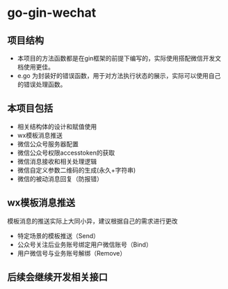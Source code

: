 # go-gin-wechat

## 项目结构
- 本项目的方法函数都是在gin框架的前提下编写的，实际使用搭配微信开发文档使用更佳。
- e.go 为封装好的错误函数，用于对方法执行状态的展示，实际可以使用自己的错误处理函数。

## 本项目包括
- 相关结构体的设计和赋值使用
- wx模板消息推送
- 微信公众号服务器配置
- 微信公众号权限accesstoken的获取
- 微信消息接收和相关处理逻辑
- 微信自定义参数二维码的生成(永久+字符串)
- 微信的被动消息回复（防报错）


## wx模板消息推送  
模板消息的推送实际上大同小异，建议根据自己的需求进行更改
- 特定场景的模板推送（Send）
- 公众号关注后业务账号绑定用户微信账号（Bind）
- 用户微信号与业务账号解绑（Remove）

## 后续会继续开发相关接口


